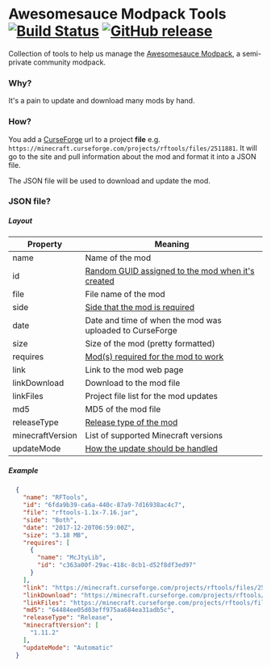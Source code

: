# Awesomesauce Modpack Tools [![Build Status](https://travis-ci.org/AwesomesauceServer/Awesomesauce-Modpack-Tools.svg?branch=master)](https://travis-ci.org/AwesomesauceServer/Awesomesauce-Modpack-Tools) [![GitHub release](https://img.shields.io/github/release/AwesomesauceServer/Awesomesauce-Modpack-Tools.svg)](https://github.com/AwesomesauceServer/Awesomesauce-Modpack-Tools/releases/latest)
Collection of tools to help us manage the [Awesomesauce Modpack](https://github.com/AwesomesauceServer/Awesomesauce-Modpack), a semi-private community modpack.

### Why?
It's a pain to update and download many mods by hand.

### How?
You add a [CurseForge](https://minecraft.curseforge.com) url to a project **file** e.g. ```https://minecraft.curseforge.com/projects/rftools/files/2511881```. It will go to the site and pull information about the mod and format it into a JSON file.

The JSON file will be used to download and update the mod.

### JSON file?

##### Layout

|Property|Meaning|
|---|---|
|name|Name of the mod|
|id|[Random GUID assigned to the mod when it's created](https://github.com/AwesomesauceServer/Awesomesauce-Modpack-Tools/blob/master/AwesomesauceModpackTools/Mods/Mod.cs#L24)|
|file|File name of the mod|
|side|[Side that the mod is required](https://github.com/AwesomesauceServer/Awesomesauce-Modpack-Tools/blob/master/AwesomesauceModpackTools/Mods/Enums.cs#L6)|
|date|Date and time of when the mod was uploaded to CurseForge|
|size|Size of the mod (pretty formatted)|
|requires|[Mod(s) required for the mod to work](https://github.com/AwesomesauceServer/Awesomesauce-Modpack-Tools/blob/master/AwesomesauceModpackTools/Mods/RequiredMod.cs#L8)|
|link|Link to the mod web page|
|linkDownload|Download to the mod file|
|linkFiles|Project file list for the mod updates|
|md5|MD5 of the mod file|
|releaseType|[Release type of the mod](https://github.com/AwesomesauceServer/Awesomesauce-Modpack-Tools/blob/master/AwesomesauceModpackTools/Mods/Enums.cs#L16)|
|minecraftVersion|List of supported Minecraft versions|
|updateMode|[How the update should be handled](https://github.com/AwesomesauceServer/Awesomesauce-Modpack-Tools/blob/master/AwesomesauceModpackTools/Mods/Enums.cs#L11)|

##### Example
```json
  {
    "name": "RFTools",
    "id": "6fda9b39-ca6a-440c-87a9-7d16938ac4c7",
    "file": "rftools-1.1x-7.16.jar",
    "side": "Both",
    "date": "2017-12-20T06:59:00Z",
    "size": "3.18 MB",
    "requires": [
      {
        "name": "McJtyLib",
        "id": "c363a00f-29ac-418c-8cb1-d52f8df3ed97"
      }
    ],
    "link": "https://minecraft.curseforge.com/projects/rftools/files/2511881",
    "linkDownload": "https://minecraft.curseforge.com/projects/rftools/files/2511881/download",
    "linkFiles": "https://minecraft.curseforge.com/projects/rftools/files",
    "md5": "64484ee05d03eff975aa684ea31adb5c",
    "releaseType": "Release",
    "minecraftVersion": [
      "1.11.2"
    ],
    "updateMode": "Automatic"
  }
```
